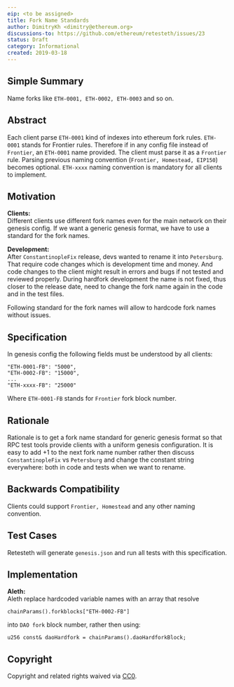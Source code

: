 ```yaml
---
eip: <to be assigned>
title: Fork Name Standards
author: DimitryKh <dimitry@ethereum.org>
discussions-to: https://github.com/ethereum/retesteth/issues/23
status: Draft
category: Informational
created: 2019-03-18
---
```


## Simple Summary
Name forks like  `ETH-0001, ETH-0002, ETH-0003` and so on.

## Abstract
Each client parse `ETH-0001` kind of indexes into ethereum fork rules. `ETH-0001` stands for Frontier rules.
Therefore if in any config file instead of `Frontier`, an `ETH-0001` name provided. The client must parse it as a `Frontier` rule.
Parsing previous naming convention (`Frontier, Homestead, EIP150`) becomes optional. `ETH-xxxx` naming convention is mandatory for all clients to implement. 

## Motivation
**Clients:**  
Different clients use different fork names even for the main network on their genesis config. If we want a generic genesis format, we have to use a standard for the fork names. 

**Development:**  
After `ConstantinopleFix` release, devs wanted to rename it into `Petersburg`. That require code changes which is development time and money.
And code changes to the client might result in errors and bugs if not tested and reviewed properly.
During hardfork development the name is not fixed, thus closer to the release date, need to change the fork name again in the code and in the test files.

Following standard for the fork names will allow to hardcode fork names without issues.

## Specification
In genesis config the following fields must be understood by all clients:

```
"ETH-0001-FB": "5000",
"ETH-0002-FB": "15000",
...
"ETH-xxxx-FB": "25000"
```

Where `ETH-0001-FB` stands for `Frontier` fork block number. 

## Rationale
Rationale is to get a fork name standard for generic genesis format so that RPC test tools provide clients with a uniform genesis configuration.
It is easy to add +1 to the next fork name number rather then discuss `ConstantinopleFix` vs `Petersburg` and change the constant string everywhere: both in code and tests when we want to rename.

## Backwards Compatibility
Clients could support `Frontier, Homestead` and any other naming convention. 

## Test Cases
Retesteth will generate `genesis.json` and run all tests with this specification.

## Implementation
**Aleth:**  
Aleth replace hardcoded variable names with an array that resolve 
```
chainParams().forkblocks["ETH-0002-FB"]
```
into `DAO fork` block number, rather then using: 

```
u256 const& daoHardfork = chainParams().daoHardforkBlock;
```

## Copyright
Copyright and related rights waived via [CC0](https://creativecommons.org/publicdomain/zero/1.0/).
